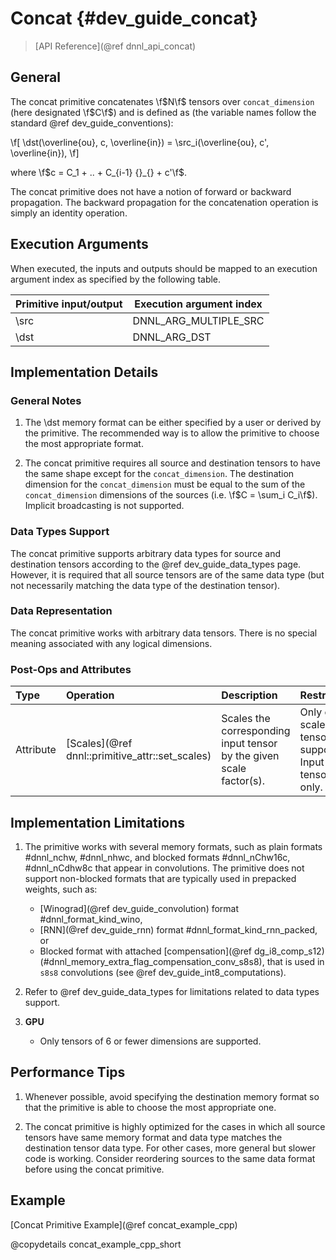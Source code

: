 Concat {#dev_guide_concat}
==========================

>
> [API Reference](@ref dnnl_api_concat)
>

## General

The concat primitive concatenates \f$N\f$ tensors over `concat_dimension` (here
designated \f$C\f$) and is defined as (the variable names follow the
standard @ref dev_guide_conventions):

\f[
    \dst(\overline{ou}, c, \overline{in}) =
        \src_i(\overline{ou}, c', \overline{in}),
\f]

where \f$c = C_1 + .. + C_{i-1} {}_{} + c'\f$.

The concat primitive does not have a notion of forward or backward
propagation. The backward propagation for the concatenation operation is
simply an identity operation.

## Execution Arguments

When executed, the inputs and outputs should be mapped to an execution
argument index as specified by the following table.

| Primitive input/output | Execution argument index |
| ---                    | ---                      |
| \src                   | DNNL_ARG_MULTIPLE_SRC    |
| \dst                   | DNNL_ARG_DST             |

## Implementation Details

### General Notes

1. The \dst memory format can be either specified by a user or derived by
   the primitive. The recommended way is to allow the primitive to choose the
   most appropriate format.

2. The concat primitive requires all source and destination tensors to have the
   same shape except for the `concat_dimension`. The destination dimension for the
   `concat_dimension` must be equal to the sum of the `concat_dimension` dimensions of
   the sources (i.e. \f$C = \sum_i C_i\f$).
   Implicit broadcasting is not supported.

### Data Types Support

The concat primitive supports arbitrary data types for source and destination
tensors according to the @ref dev_guide_data_types page. However, it is
required that all source tensors are of the same data type (but not necessarily
matching the data type of the destination tensor).

### Data Representation

The concat primitive works with arbitrary data tensors. There is no special
meaning associated with any logical dimensions.

### Post-Ops and Attributes

| Type      | Operation                                       | Description                                                                    | Restrictions
| :--       | :--                                             | :--                                                                            | :--
| Attribute | [Scales](@ref dnnl::primitive_attr::set_scales) | Scales the corresponding input tensor by the given scale factor(s).            | Only one scale per tensor is supported. Input tensors only. |

## Implementation Limitations

1. The primitive works with several memory formats, such as plain formats
   #dnnl_nchw, #dnnl_nhwc, and blocked formats #dnnl_nChw16c, #dnnl_nCdhw8c that
   appear in convolutions. The primitive does not support non-blocked formats
   that are typically used in prepacked weights, such as:
   - [Winograd](@ref dev_guide_convolution) format #dnnl_format_kind_wino,
   - [RNN](@ref dev_guide_rnn) format #dnnl_format_kind_rnn_packed, or
   - Blocked format with attached [compensation](@ref dg_i8_comp_s12)
     (#dnnl_memory_extra_flag_compensation_conv_s8s8),
     that is used in `s8s8` convolutions (see @ref dev_guide_int8_computations).

2. Refer to @ref dev_guide_data_types for limitations related to data types
   support.

2. **GPU**
   - Only tensors of 6 or fewer dimensions are supported.

## Performance Tips

1. Whenever possible, avoid specifying the destination memory format so that the
   primitive is able to choose the most appropriate one.

2. The concat primitive is highly optimized for the cases in which all source
   tensors have same memory format and data type matches the destination tensor
   data type. For other cases, more general but slower code is working.
   Consider reordering sources to the same data format before using the concat
   primitive.

## Example

[Concat Primitive Example](@ref concat_example_cpp)
 
@copydetails concat_example_cpp_short

